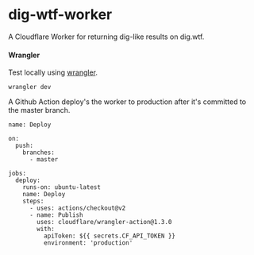 # dig-wtf-worker

A Cloudflare Worker for returning dig-like results on dig.wtf.

#### Wrangler

Test locally using [wrangler](https://github.com/cloudflare/wrangler).

```
wrangler dev
```

A Github Action deploy's the worker to production after it's committed to the master branch.
```
name: Deploy

on:
  push:
    branches:
      - master

jobs:
  deploy:
    runs-on: ubuntu-latest
    name: Deploy
    steps:
      - uses: actions/checkout@v2
      - name: Publish
        uses: cloudflare/wrangler-action@1.3.0
        with:
          apiToken: ${{ secrets.CF_API_TOKEN }}
          environment: 'production'
```

